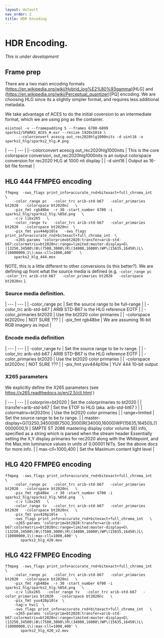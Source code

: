 ```yaml
---
layout: default
nav_order: 2
title: HDR Encoding
---
```


# HDR Encoding.

*This is under development*


## Frame prep

There are a two main encoding formats (https://en.wikipedia.org/wiki/Hybrid_log%E2%80%93gamma)[HLG] and (https://en.wikipedia.org/wiki/Perceptual_quantizer)[PQ] encoding. We are choosing HLG since its a slightly simpler format, and requires less additional metadata.

We take advantage of ACES to do the initial coversion to an intermediate format, which we are using png as the container.

```
oiiotool -v --framepadding 5 --frames 6700-6899 sparks2/SPARKS_ACES_#.exr --resize 1920x1014 \
      --colorconvert acescg out_rec2020hlg1000nits -d uint16 -o sparks2_hlg/sparks2_hlg.#.png
```

| --- | --- |
|--colorconvert acescg out_rec2020hlg1000nits | This is the core colorspace conversion, out_rec2020hlg1000nits is an output colorspace conversion for rec2020 HLG at 1000 nit display |
| -d uint16 | Output as 16-bit file format |



## HLG 444 FFMPEG encoding

```
ffmpeg  -sws_flags print_info+accurate_rnd+bitexact+full_chroma_int   \
    -color_range pc   -color_trc arib-std-b67   -color_primaries bt2020   -colorspace bt2020nc   \
    -pix_fmt rgb48be  -r 30 -start_number 6700 -i sparks2_hlg/sparks2_hlg.%05d.png   \
    -c:v libx265   \
    -color_range tv   -color_trc arib-std-b67   -color_primaries bt2020   -colorspace bt2020nc  \
    -pix_fmt yuv444p10le   -sws_flags print_info+accurate_rnd+bitexact+full_chroma_int  \
    -x265-params 'colorprim=bt2020:transfer=arib-std-b67:colormatrix=bt2020nc:range=limited:master-display=G\(13250,34500\)B\(7500,3000\)R\(34000,16000\)WP\(15635,16450\)L\(10000000,1\):max-cll=1000,400'   \
    sparks2_hlg_444.mov
```

NOTE, this is a little different to other conversions (is this better?). We are defining up front what the source media is defined (e.g. `-color_range pc   -color_trc arib-std-b67   -color_primaries bt2020   -colorspace bt2020nc` ). 

### Source media definition.

| --- | --- |
| -color_range pc | Set the source range to be full-range |
| -color_trc arib-std-b67 | ARIB STD-B67 is the HLG reference EOTF |
| -color_primaries bt2020 | Use the bt2020 color primaries |
| -colorspace bt2020nc | NOT SURE ??? |
| -pix_fmt rgb48be | We are assuming 16-bit RGB imagery as input |

### Encode media definition

| --- | --- |
| -color_range tv | Set the source range to be tv range. |
| -color_trc arib-std-b67 | ARIB STD-B67 is the HLG reference EOTF |
| -color_primaries bt2020 | Use the bt2020 color primaries |
| -colorspace bt2020nc | NOT SURE ??? |
| -pix_fmt yuv444p10le | YUV 444 10-bit output

### X265 parameters

We explicitly define the X265 parameters (see https://x265.readthedocs.io/en/2.5/cli.html )

| --- | --- |
| colorprim=bt2020 | Set the colorprimaries to bt2020 |
| transfer=arib-std-b67 | Set the ETOF to HLG (aka. arib-std-bt67 ) |
| colormatrix=bt2020nc | Use the bt2020 color primaries |
| range=limited | Set the source range to be tv range. |
| master-display=G\(13250,34500\)B\(7500,3000\)R\(34000,16000\)WP\(15635,16450\)L\(10000000,1\) | SMPTE ST 2086 mastering display color volume SEI info, specified as a string which is parsed when the stream header Essentially setting the X,Y display primaries for rec2020 along with the Whitepoint, and the Max,min luminance values in units of 0.00001 NITs. See the above docs for more info. |
| max-cll=1000,400 | Set the Maximum content light level |


## HLG 420 FFMPEG encoding



```
ffmpeg  -sws_flags print_info+accurate_rnd+bitexact+full_chroma_int   \
	-color_range pc   -color_trc arib-std-b67   -color_primaries bt2020   -colorspace bt2020nc   \
	-pix_fmt rgb48be  -r 30 -start_number 6700 -i sparks2_hlg/sparks2_hlg.%05d.png   \
	-c:v libx265   \
	-color_range tv   -color_trc arib-std-b67   -color_primaries bt2020   -colorspace bt2020nc   \
	-pix_fmt yuv420p10le   \
	-sws_flags print_info+accurate_rnd+bitexact+full_chroma_int   \
	-x265-params 'colorprim=bt2020:transfer=arib-std-b67:colormatrix=bt2020nc:range=limited:master-display=G\(13250,34500\)B\(7500,3000\)R\(34000,16000\)WP\(15635,16450\)L\(10000000,1\):max-cll=1000,400' \
	   sparks2_hlg_420.mov

```

## HLG 422 FFMPEG Encoding

```
ffmpeg  -sws_flags print_info+accurate_rnd+bitexact+full_chroma_int   \
	-color_range pc   -color_trc arib-std-b67   -color_primaries bt2020   -colorspace bt2020nc   \
	-pix_fmt rgb48be  -r 30 -start_number 6700 -i sparks2_hlg/sparks2_hlg.%05d.png   \
	-c:v libx265   -color_range tv   -color_trc arib-std-b67   -color_primaries bt2020   -colorspace bt2020nc   \
	-pix_fmt yuv420p10le  \
	-tag:v hvc1  \
	-sws_flags print_info+accurate_rnd+bitexact+full_chroma_int   \
	-x265-params 'colorprim=bt2020:transfer=arib-std-b67:colormatrix=bt2020nc:range=limited:master-display=G\(13250,34500\)B\(7500,3000\)R\(34000,16000\)WP\(15635,16450\)L\(10000000,1\):max-cll=1000,400' \
	   sparks2_hlg_420_v2.mov
```



